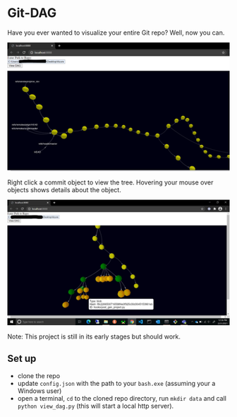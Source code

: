 # Git-DAG

Have you ever wanted to visualize your entire Git repo? Well, now you can.

![](/images/dag.png?raw=true)

Right click a commit object to view the tree. Hovering your mouse over objects shows details about the object.

![](/images/see-tree.jpg?raw=true)

Note: This project is still in its early stages but should work. 

## Set up

- clone the repo
- update `config.json` with the path to your `bash.exe` (assuming your a Windows user)
- open a terminal, `cd` to the cloned repo directory, run `mkdir data` and call `python view_dag.py` (this will start a local http server).
